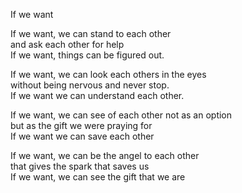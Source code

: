 If we want

If we want, we can stand to each other <br>
and ask each other for help  <br>
If we want, things can be figured out.


If we want, we can look each others in the eyes <br>
without being nervous and never stop. <br>
If we want we can understand each other.


If we want, we can see of each other not as an option <br>
but as the gift we were praying for <br>
If we want we can save each other


If we want, we can be the angel to each other <br>
that gives the spark that saves us <br>
If we want, we can see the gift that we are
